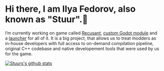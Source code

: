 # Hi there, I am Ilya Fedorov, also known as "Stuur".👋

I’m currently working on game called [Recusant](https://github.com/unaryinc/Recusant), [custom Godot module](https://github.com/unaryinc/RecusantGodot) and a [launcher](https://github.com/unaryinc/RecusantLauncher) for all of it. It is a big project, that allows us to treat modders as in-house developers with full access to on-demand compilation pipeline, original C++ codebase and native developement tools that were used by us for the game.

[![Stuurs's github stats](https://github-readme-stats.vercel.app/api?username=IlyaStuurFedorov&theme=highcontrast&show_icons=true)](https://github.com/anuraghazra/github-readme-stats)
